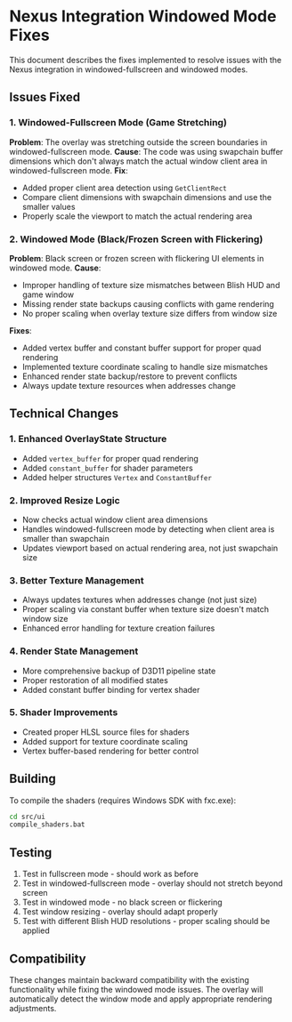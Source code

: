 # Nexus Integration Windowed Mode Fixes

This document describes the fixes implemented to resolve issues with the Nexus integration in windowed-fullscreen and windowed modes.

## Issues Fixed

### 1. Windowed-Fullscreen Mode (Game Stretching)
**Problem**: The overlay was stretching outside the screen boundaries in windowed-fullscreen mode.
**Cause**: The code was using swapchain buffer dimensions which don't always match the actual window client area in windowed-fullscreen mode.
**Fix**: 
- Added proper client area detection using `GetClientRect`
- Compare client dimensions with swapchain dimensions and use the smaller values
- Properly scale the viewport to match the actual rendering area

### 2. Windowed Mode (Black/Frozen Screen with Flickering)
**Problem**: Black screen or frozen screen with flickering UI elements in windowed mode.
**Cause**: 
- Improper handling of texture size mismatches between Blish HUD and game window
- Missing render state backups causing conflicts with game rendering
- No proper scaling when overlay texture size differs from window size

**Fixes**:
- Added vertex buffer and constant buffer support for proper quad rendering
- Implemented texture coordinate scaling to handle size mismatches
- Enhanced render state backup/restore to prevent conflicts
- Always update texture resources when addresses change

## Technical Changes

### 1. Enhanced OverlayState Structure
- Added `vertex_buffer` for proper quad rendering
- Added `constant_buffer` for shader parameters
- Added helper structures `Vertex` and `ConstantBuffer`

### 2. Improved Resize Logic
- Now checks actual window client area dimensions
- Handles windowed-fullscreen mode by detecting when client area is smaller than swapchain
- Updates viewport based on actual rendering area, not just swapchain size

### 3. Better Texture Management
- Always updates textures when addresses change (not just size)
- Proper scaling via constant buffer when texture size doesn't match window size
- Enhanced error handling for texture creation failures

### 4. Render State Management
- More comprehensive backup of D3D11 pipeline state
- Proper restoration of all modified states
- Added constant buffer binding for vertex shader

### 5. Shader Improvements
- Created proper HLSL source files for shaders
- Added support for texture coordinate scaling
- Vertex buffer-based rendering for better control

## Building

To compile the shaders (requires Windows SDK with fxc.exe):
```bash
cd src/ui
compile_shaders.bat
```

## Testing

1. Test in fullscreen mode - should work as before
2. Test in windowed-fullscreen mode - overlay should not stretch beyond screen
3. Test in windowed mode - no black screen or flickering
4. Test window resizing - overlay should adapt properly
5. Test with different Blish HUD resolutions - proper scaling should be applied

## Compatibility

These changes maintain backward compatibility with the existing functionality while fixing the windowed mode issues. The overlay will automatically detect the window mode and apply appropriate rendering adjustments.